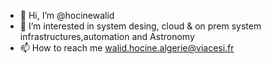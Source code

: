 - 👋 Hi, I’m @hocinewalid
- 👀 I’m interested in system desing, cloud & on prem system infrastructures,automation  and Astronomy
- 📫 How to reach me walid.hocine.algerie@viacesi.fr

<!---
hocinewalid/hocinewalid is a ✨ special ✨ repository because its `README.md` (this file) appears on your GitHub profile.
You can click the Preview link to take a look at your changes.
--->
